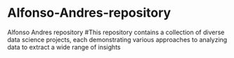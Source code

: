 # Alfonso-Andres-repository
Alfonso Andres repository
#This repository contains a collection of diverse data science projects, each demonstrating various approaches to analyzing data to extract a wide range of insights
